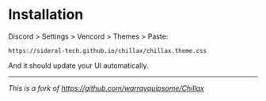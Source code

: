 # Installation

Discord > Settings > Vencord > Themes > Paste:

`https://sideral-tech.github.io/chillax/chillax.theme.css`

And it should update your UI automatically.

---

*This is a fork of https://github.com/warrayquipsome/Chillax*
